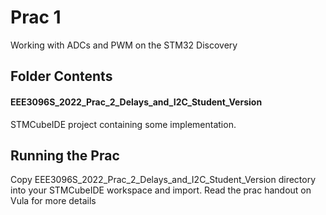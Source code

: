 # Prac 1 
Working with ADCs and PWM on the STM32 Discovery

## Folder Contents
#### EEE3096S_2022_Prac_2_Delays_and_I2C_Student_Version
STMCubeIDE project containing some implementation.

## Running the Prac
Copy EEE3096S_2022_Prac_2_Delays_and_I2C_Student_Version directory into your STMCubeIDE workspace and import.
Read the prac handout on Vula for more details
